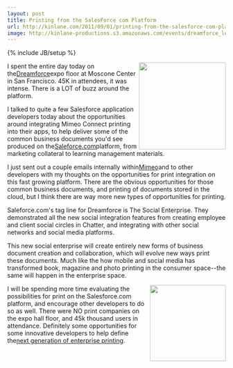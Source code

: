 ```yaml
---
layout: post
title: Printing from the SalesForce com Platform
url: http://kinlane.com/2011/09/01/printing-from-the-salesforce-com-platform/
image: http://kinlane-productions.s3.amazonaws.com/events/dreamforce_logo.jpg
---
```

{% include JB/setup %}
<p>
     <a title="Dreamforce" href="http://www.salesforce.com/dreamforce/DF11/"><img src="http://kinlane-productions.s3.amazonaws.com/events/dreamforce_logo.jpg"  width="200" align="right" /></a>I spent the entire day today on the<a title="Dreamforce" href="http://www.salesforce.com/dreamforce/DF11/">Dreamforce</a>expo floor at Moscone Center in San Francisco. 45K in attendees, it was intense. There is a LOT of buzz around the platform.
</p>

<p>
     I talked to quite a few Salesforce application developers today about the opportunities around integrating Mimeo Connect printing into their apps, to help deliver some of the common business documents you'd see produced on the<a href="http://www.saleforce.com/">Saleforce.com</a>platform, from marketing collateral to learning management materials.
</p>

<p>
     I just sent out a couple emails internally within<a href="http://developer.mimeo.com/">Mimeo</a>and to other developers with my thoughts on the opportunities for print integration on this fast growing platform. There are the obvious opportunities for those common business documents, and printing of documents stored in the cloud, but I think there are way more new types of opportunities for printing.
</p>

<p>
     Saleforce.com's tag line for Dreamforce is The Social Enterprise. They demonstrated all the new social integration features from creating employee and client social circles in Chatter, and integrating with other social networks and social media platforms.
</p>

<p>
     This new social enterprise will create entirely new forms of business document creation and collaboration, which will evolve new ways print these documents. Much like the how mobile and social media has transformed book, magazine and photo printing in the consumer space--the same will happen in the enterprise space.
</p>

<p>
     <a href="http://developer.mimeo.com/"><img src="http://kinlane-productions.s3.amazonaws.com/mimeo-logo.jpg"  width="175" align="right" /></a>I will be spending more time evaluating the possibilities for print on the Salesforce.com platform, and encourage other developers to do so as well. There were NO print companies on the expo hall floor, and 45k thousand users in attendance. Definitely some opportunities for some innovative developers to help define the<a title="Next Generation of Enterprise Printing" href="http://developer.mimeo.com/">next generation of enterprise printing</a>.
</p>